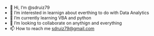 - 👋 Hi, I’m @sdruiz79
- 👀 I’m interested in learnign about everthing to do with Data Analytics
- 🌱 I’m currently learning VBA and python
- 💞️ I’m looking to collaborate on anythign and everything
- 📫 How to reach me sdruiz79@gmail.com

<!---
sdruiz79/sdruiz79 is a ✨ special ✨ repository because its `README.md` (this file) appears on your GitHub profile.
You can click the Preview link to take a look at your changes.
--->
